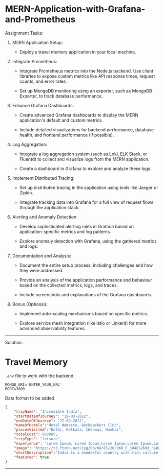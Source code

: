 # MERN-Application-with-Grafana-and-Prometheus
Assignment Tasks:

1. MERN Application Setup:

   - Deploy a travel memory application in your local machine.

2. Integrate Prometheus:

   - Integrate Prometheus metrics into the Node.js backend. Use client libraries to expose custom metrics like API response times, request counts, and error rates.

   - Set up MongoDB monitoring using an exporter, such as MongoDB Exporter, to track database performance.

3. Enhance Grafana Dashboards:

   - Create advanced Grafana dashboards to display the MERN application's default and custom metrics.

   - Include detailed visualizations for backend performance, database health, and frontend performance (if possible).

4. Log Aggregation:

   - Integrate a log aggregation system (such as Loki, ELK Stack, or Fluentd) to collect and visualize logs from the MERN application.

   - Create a dashboard in Grafana to explore and analyze these logs.

5. Implement Distributed Tracing:

   - Set up distributed tracing in the application using tools like Jaeger or Zipkin.

   - Integrate tracking data into Grafana for a full view of request flows through the application stack.

6. Alerting and Anomaly Detection:

   - Develop sophisticated alerting rules in Grafana based on application-specific metrics and log patterns.

   - Explore anomaly detection with Grafana, using the gathered metrics and logs.

7. Documentation and Analysis:

   - Document the entire setup process, including challenges and how they were addressed.

   - Provide an analysis of the application performance and behaviour based on the collected metrics, logs, and traces.

   - Include screenshots and explanations of the Grafana dashboards.

8. Bonus (Optional):

   - Implement auto-scaling mechanisms based on specific metrics.

   - Explore service mesh integration (like Istio or Linkerd) for more advanced observability features.

----------------------------------------------------
Solution:
# Travel Memory

`.env` file to work with the backend:

```
MONGO_URI='ENTER_YOUR_URL'
PORT=3000
```

Data format to be added: 

```json
{
    "tripName": "Incredible India",
    "startDateOfJourney": "19-03-2022",
    "endDateOfJourney": "27-03-2022",
    "nameOfHotels":"Hotel Namaste, Backpackers Club",
    "placesVisited":"Delhi, Kolkata, Chennai, Mumbai",
    "totalCost": 800000,
    "tripType": "leisure",
    "experience": "Lorem Ipsum, Lorem Ipsum,Lorem Ipsum,Lorem Ipsum,Lorem Ipsum,Lorem Ipsum,Lorem Ipsum,Lorem Ipsum,Lorem Ipsum,Lorem Ipsum,Lorem Ipsum,Lorem Ipsum,Lorem Ipsum,Lorem Ipsum,Lorem Ipsum,Lorem Ipsum,Lorem Ipsum,Lorem Ipsum,Lorem Ipsum,Lorem Ipsum,Lorem Ipsum,Lorem Ipsum,Lorem Ipsum,Lorem Ipsum,Lorem Ipsum,Lorem Ipsum,Lorem Ipsum, ",
    "image": "https://t3.ftcdn.net/jpg/03/04/85/26/360_F_304852693_nSOn9KvUgafgvZ6wM0CNaULYUa7xXBkA.jpg",
    "shortDescription":"India is a wonderful country with rich culture and good people.",
    "featured": true
}
```
------------------
